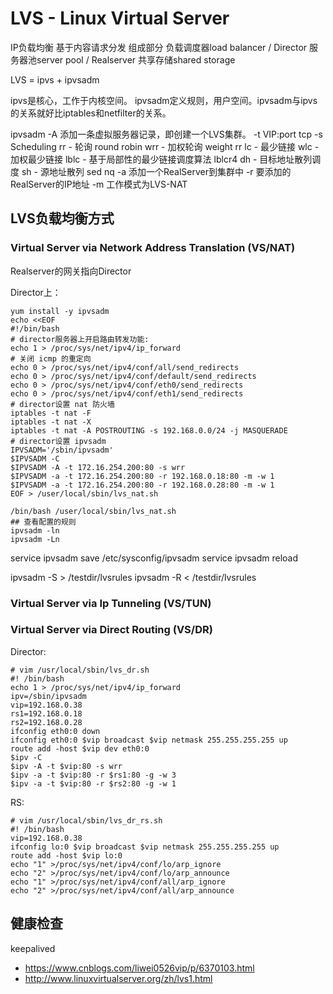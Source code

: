 # LVS - Linux Virtual Server
IP负载均衡
基于内容请求分发
组成部分
    负载调度器load balancer / Director
    服务器池server pool / Realserver
    共享存储shared storage
    
LVS = ipvs + ipvsadm

ipvs是核心，工作于内核空间。
ipvsadm定义规则，用户空间。ipvsadm与ipvs的关系就好比iptables和netfilter的关系。


ipvsadm
    -A 添加一条虚拟服务器记录，即创建一个LVS集群。
    -t VIP:port  tcp
    -s Scheduling
        rr - 轮询 round robin
        wrr - 加权轮询 weight rr
        lc - 最少链接
        wlc - 加权最少链接
        lblc - 基于局部性的最少链接调度算法
        lblcr4
        dh - 目标地址散列调度
        sh - 源地址散列
        sed
        nq
    -a 添加一个RealServer到集群中
    -r 要添加的RealServer的IP地址
    -m 工作模式为LVS-NAT



## LVS负载均衡方式

### Virtual Server via Network Address Translation (VS/NAT)

Realserver的网关指向Director

Director上：
```
yum install -y ipvsadm
echo <<EOF
#!/bin/bash
# director服务器上开启路由转发功能:
echo 1 > /proc/sys/net/ipv4/ip_forward
# 关闭 icmp 的重定向
echo 0 > /proc/sys/net/ipv4/conf/all/send_redirects
echo 0 > /proc/sys/net/ipv4/conf/default/send_redirects
echo 0 > /proc/sys/net/ipv4/conf/eth0/send_redirects
echo 0 > /proc/sys/net/ipv4/conf/eth1/send_redirects
# director设置 nat 防火墙
iptables -t nat -F
iptables -t nat -X
iptables -t nat -A POSTROUTING -s 192.168.0.0/24 -j MASQUERADE
# director设置 ipvsadm
IPVSADM='/sbin/ipvsadm'
$IPVSADM -C
$IPVSADM -A -t 172.16.254.200:80 -s wrr
$IPVSADM -a -t 172.16.254.200:80 -r 192.168.0.18:80 -m -w 1
$IPVSADM -a -t 172.16.254.200:80 -r 192.168.0.28:80 -m -w 1
EOF > /user/local/sbin/lvs_nat.sh

/bin/bash /user/local/sbin/lvs_nat.sh
## 查看配置的规则
ipvsadm -ln
ipvsadm -Ln
```

service ipvsadm save
/etc/sysconfig/ipvsadm
service ipvsadm reload


ipvsadm -S > /testdir/lvsrules
ipvsadm -R < /testdir/lvsrules

### Virtual Server via Ip Tunneling (VS/TUN)


### Virtual Server via Direct Routing (VS/DR)

Director:

```
# vim /usr/local/sbin/lvs_dr.sh
#! /bin/bash
echo 1 > /proc/sys/net/ipv4/ip_forward
ipv=/sbin/ipvsadm
vip=192.168.0.38
rs1=192.168.0.18
rs2=192.168.0.28
ifconfig eth0:0 down
ifconfig eth0:0 $vip broadcast $vip netmask 255.255.255.255 up
route add -host $vip dev eth0:0
$ipv -C
$ipv -A -t $vip:80 -s wrr 
$ipv -a -t $vip:80 -r $rs1:80 -g -w 3
$ipv -a -t $vip:80 -r $rs2:80 -g -w 1
```

RS:
```
# vim /usr/local/sbin/lvs_dr_rs.sh
#! /bin/bash
vip=192.168.0.38
ifconfig lo:0 $vip broadcast $vip netmask 255.255.255.255 up
route add -host $vip lo:0
echo "1" >/proc/sys/net/ipv4/conf/lo/arp_ignore
echo "2" >/proc/sys/net/ipv4/conf/lo/arp_announce
echo "1" >/proc/sys/net/ipv4/conf/all/arp_ignore
echo "2" >/proc/sys/net/ipv4/conf/all/arp_announce
```

## 健康检查
keepalived

* https://www.cnblogs.com/liwei0526vip/p/6370103.html
* http://www.linuxvirtualserver.org/zh/lvs1.html
